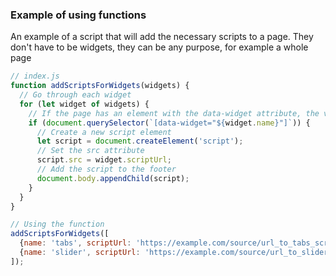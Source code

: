 ### Example of using functions
An example of a script that will add the necessary scripts to a page.
They don't have to be widgets, they can be any purpose, for example a whole page
```js
// index.js
function addScriptsForWidgets(widgets) {
  // Go through each widget
  for (let widget of widgets) {
    // If the page has an element with the data-widget attribute, the value of which matches the widget name
    if (document.querySelector(`[data-widget="${widget.name}"]`)) {
      // Create a new script element
      let script = document.createElement('script');
      // Set the src attribute
      script.src = widget.scriptUrl;
      // Add the script to the footer
      document.body.appendChild(script);
    }
  }
}

// Using the function
addScriptsForWidgets([
  {name: 'tabs', scriptUrl: 'https://example.com/source/url_to_tabs_script.js'},
  {name: 'slider', scriptUrl: 'https://example.com/source/url_to_slider_script.js'}
]);
```
